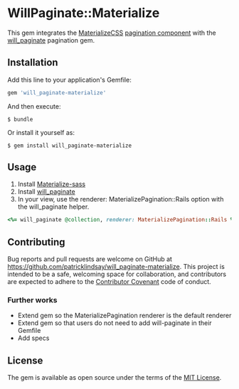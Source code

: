 # WillPaginate::Materialize

This gem integrates the [MaterializeCSS](https://github.com/Dogfalo/materialize) [pagination component](http://materializecss.com/pagination.html) with the [will_paginate](https://github.com/mislav/will_paginate) pagination gem.

## Installation

Add this line to your application's Gemfile:

```ruby
gem 'will_paginate-materialize'
```

And then execute:

    $ bundle

Or install it yourself as:

    $ gem install will_paginate-materialize

## Usage

1. Install [Materialize-sass](https://github.com/mkhairi/materialize-sass)
2. Install [will_paginate](https://github.com/mislav/will_paginate)
3. In your view, use the renderer: MaterializePagination::Rails option with the will_paginate helper.
```ruby
<%= will_paginate @collection, renderer: MaterializePagination::Rails %>
```

## Contributing

Bug reports and pull requests are welcome on GitHub at https://github.com/patricklindsay/will_paginate-materialize. This project is intended to be a safe, welcoming space for collaboration, and contributors are expected to adhere to the [Contributor Covenant](contributor-covenant.org) code of conduct.

### Further works
 * Extend gem so the MaterializePagination renderer is the default renderer
 * Extend gem so that users do not need to add will-paginate in their Gemfile
 * Add specs

## License

The gem is available as open source under the terms of the [MIT License](http://opensource.org/licenses/MIT).

